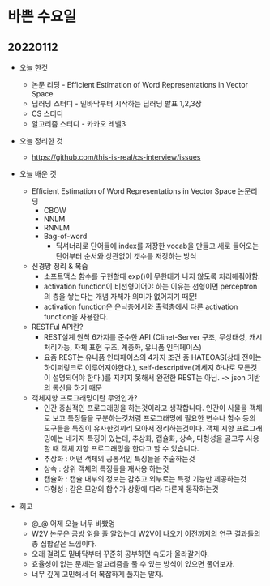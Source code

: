 # 바쁜 수요일

## 20220112
- 오늘 한것
    - 논문 리딩 - Efficient Estimation of Word Representations in Vector Space
    - 딥러닝 스터디 - 밑바닥부터 시작하는 딥러닝 발표 1,2,3장
    - CS 스터디
    - 알고리즘 스터디 - 카카오 레벨3

- 오늘 정리한 것
    - https://github.com/this-is-real/cs-interview/issues

- 오늘 배운 것
    - Efficient Estimation of Word Representations in Vector Space 논문리딩
        - CBOW
        - NNLM
        - RNNLM
        - Bag-of-word
            - 딕셔너리로 단어들에 index를 저장한 vocab을 만들고 새로 들어오는 단어부터 순서와 상관없이 갯수를 저장하는 방식
    - 신경망 정리 & 복습
        - 소프트맥스 함수를 구현할때 exp()이 무한대가 나지 않도록 처리해줘야함.
        - activation function이 비선형이어야 하는 이유는 선형이면 perceptron의 층을 쌓는다는 개념 자체가 의미가 없어지기 때문!
        - activation function은 은닉층에서와 출력층에서 다른 activation function을 사용한다.
    - RESTFul API란?
        - REST설계 원칙 6가지를 준수한 API (Clinet-Server 구조, 무상태성, 캐시처리가능, 자체 표현 구조, 계층화, 유니폼 인터페이스)
        - 요즘 REST는 유니폼 인터페이스의 4가지 조건 중 HATEOAS(상태 전이는 하이퍼링크로 이루어져야한다.), self-descriptive(메세지 하나로 모든것이 설명되어야 한다.)를 지키지 못해서 완전한 REST는 아님. -> json 기반의 통신을 하기 때문
    - 객체지향 프로그래밍이란 무엇인가?
        - 인간 중심적인 프로그래밍을 하는것이라고 생각합니다. 인간이 사물을 객체로 보고 특징들을 구분하는것처럼 프로그래밍에 필요한 변수나 함수 등의 도구들을 특징이 유사한것끼리 모아서 정리하는것이다. 객체 지향 프로그래밍에는 네가지 특징이 있는데, 추상화, 캡슐화, 상속, 다형성을 골고루 사용할 때 객체 지향 프로그래밍을 한다고 할 수 있습니다.
        - 추상화 : 어떤 객체의 공통적인 특징들을 추출하는것
        - 상속 : 상위 객체의 특징들을 재사용 하는것
        - 캡슐화 : 캡슐 내부의 정보는 감추고 외부로는 특정 기능만 제공하는것
        - 다형성 : 같은 모양의 함수가 상황에 따라 다른게 동작하는것


- 회고
    - @_@ 어제 오늘 너무 바빴엉
    - W2V 논문은 금방 읽을 줄 알았는데 W2V이 나오기 이전까지의 연구 결과들의 총 집합같은 느낌이다.
    - 오래 걸려도 밑바닥부터 꾸준히 공부하면 속도가 올라갈거야.
    - 효율성이 없는 문제는 알고리즘을 풀 수 있는 방식이 있으면 풀어보자.
    - 너무 깊게 고민해서 더 복잡하게 풀지는 말자.
    